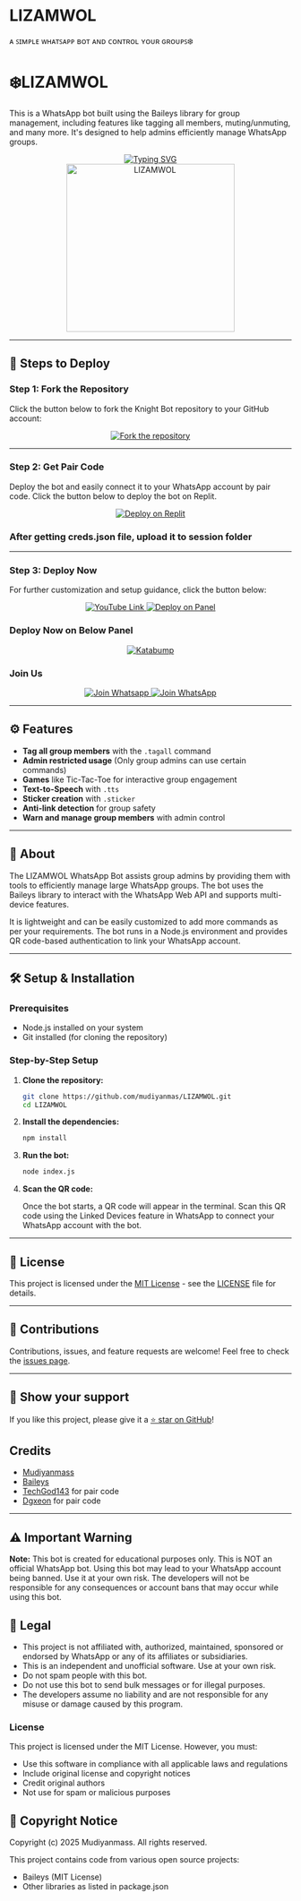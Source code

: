 # LIZAMWOL
ᴀ ꜱɪᴍᴩʟᴇ ᴡʜᴀᴛꜱᴀᴩᴩ ʙᴏᴛ ᴀɴᴅ ᴄᴏɴᴛʀᴏʟ ʏᴏᴜʀ ɢʀᴏᴜᴩꜱ❄️
# ❄️LIZAMWOL 

This is a WhatsApp bot built using the Baileys library for group management, including features like tagging all members, muting/unmuting, and many more. It's designed to help admins efficiently manage WhatsApp groups.

<div align="center"> 
  <a href="https://git.io/typing-svg"> 
    <img src="https://readme-typing-svg.demolab.com?font=Ribeye&size=50&pause=1000&color=33ff00&center=true&width=910&height=100&lines=LIZAMWOL;Multi+Device+Whatsapp+Bot;Coded+By+mudiyan" alt="Typing SVG" />
  </a> 
</div> 

<div align="center"> 
  <a href="https://chat.whatsapp.com/IDik0Yl1FnVGE6kiXsKUAG"> 
    <img src="https://github.com/mudiyanmas/LIZAMWOL/blob/main/assets/bot_image.jpg" alt="LIZAMWOL" height="300"> 
  </a> 
</div>

---

## 🚀 Steps to Deploy

### Step 1: Fork the Repository

Click the button below to fork the Knight Bot repository to your GitHub account:

<div align="center">
  <a href="https://github.com/mudiyanmas/LIZAMWOL/fork">
    <img src="https://img.shields.io/badge/Fork-Repository-blue?style=for-the-badge" alt="Fork the repository"/>
  </a>
</div>

---

### Step 2: Get Pair Code

Deploy the bot and easily connect it to your WhatsApp account by pair code. Click the button below to deploy the bot on Replit.

<div align="center">
  <a href="https://replit.com/@paidtechzone/LI-L?v=1" target="_blank">
    <img src="https://img.shields.io/badge/GET%20PAIR%20CODE-Replit-success?style=for-the-badge" alt="Deploy on Replit"/>
  </a>
</div>


### After getting creds.json file, upload it to session folder

---

### Step 3: Deploy Now

For further customization and setup guidance, click the button below:

<div align="center">
  <a href="https://chat.whatsapp.com/IDik0Yl1FnVGE6kiXsKUAG">
    <img src="https://img.shields.io/badge/Deploy Tutorial-dc3545?style=for-the-badge&logo=youtube" alt="YouTube Link"/>
  </a>
  <a href="https://bot-hosting.net/?aff=1068419752923508776">
    <img src="https://img.shields.io/badge/Deploy on Panel-28a745?style=for-the-badge" alt="Deploy on Panel"/>
  </a>
</div>


### Deploy Now on Below Panel
<div align="center">
<a href="https://dashboard.katabump.com/auth/login#d6b7d6" target="_blank">
  <img src="https://img.shields.io/badge/Katabump-D6B7D6?style=for-the-badge&logo=server&logoColor=black" alt="Katabump"/>
</a>
</div>

### Join Us

<div align="center">
  <a href="https://chat.whatsapp.com/IDik0Yl1FnVGE6kiXsKUAG">
    <img src="https://img.shields.io/badge/Join%20Telegram-0078E7?style=for-the-badge&logo=whatsapp&logoColor=white" alt="Join Whatsapp"/>
  </a>
  <a href="https://chat.whatsapp.com/IDik0Yl1FnVGE6kiXsKUAG">
    <img src="https://img.shields.io/badge/Join%20WhatsApp-25D366?style=for-the-badge&logo=whatsapp&logoColor=white" alt="Join WhatsApp"/>
  </a>
</div>

---

## ⚙️ Features

- **Tag all group members** with the `.tagall` command
- **Admin restricted usage** (Only group admins can use certain commands)
- **Games** like Tic-Tac-Toe for interactive group engagement
- **Text-to-Speech** with `.tts`
- **Sticker creation** with `.sticker`
- **Anti-link detection** for group safety
- **Warn and manage group members** with admin control

---

## 📖 About

The LIZAMWOL WhatsApp Bot assists group admins by providing them with tools to efficiently manage large WhatsApp groups. The bot uses the Baileys library to interact with the WhatsApp Web API and supports multi-device features.

It is lightweight and can be easily customized to add more commands as per your requirements. The bot runs in a Node.js environment and provides QR code-based authentication to link your WhatsApp account.

---

## 🛠️ Setup & Installation

### Prerequisites

- Node.js installed on your system
- Git installed (for cloning the repository)

### Step-by-Step Setup

1. **Clone the repository:**

    ```bash
    git clone https://github.com/mudiyanmas/LIZAMWOL.git
    cd LIZAMWOL
    ```

2. **Install the dependencies:**

    ```bash
    npm install
    ```

3. **Run the bot:**

    ```bash
    node index.js
    ```

4. **Scan the QR code:**

    Once the bot starts, a QR code will appear in the terminal. Scan this QR code using the Linked Devices feature in WhatsApp to connect your WhatsApp account with the bot.

---


## 📄 License

This project is licensed under the [MIT License](https://opensource.org/licenses/MIT) - see the [LICENSE](https://github.com/mudiyanmas/LIZAMWOL/blob/main/LICENSE) file for details.

---

## 🙌 Contributions

Contributions, issues, and feature requests are welcome! Feel free to check the [issues page](https://github.com/mudiyanmas/LIZAMWOL/issues).

---

## 🌟 Show your support

If you like this project, please give it a [⭐️ star on GitHub](https://github.com/mudiyanmas/LIZAMWOL)!


## Credits

- [Mudiyanmass](https://github.com/mudiyanmas/LIZAMWOL)
- [Baileys](https://github.com/adiwajshing/Baileys)
- [TechGod143](https://github.com/TechGod143) for pair code
- [Dgxeon](https://github.com/Dgxeon) for pair code

---

## ⚠️ Important Warning

**Note:** This bot is created for educational purposes only. This is NOT an official WhatsApp bot. Using this bot may lead to your WhatsApp account being banned. Use it at your own risk. The developers will not be responsible for any consequences or account bans that may occur while using this bot.

## 📝 Legal

- This project is not affiliated with, authorized, maintained, sponsored or endorsed by WhatsApp or any of its affiliates or subsidiaries.
- This is an independent and unofficial software. Use at your own risk.
- Do not spam people with this bot.
- Do not use this bot to send bulk messages or for illegal purposes.
- The developers assume no liability and are not responsible for any misuse or damage caused by this program.

### License
This project is licensed under the MIT License. However, you must:
- Use this software in compliance with all applicable laws and regulations
- Include original license and copyright notices
- Credit original authors
- Not use for spam or malicious purposes

## 📜 Copyright Notice

Copyright (c) 2025 Mudiyanmass. All rights reserved.

This project contains code from various open source projects:
- Baileys (MIT License)
- Other libraries as listed in package.json
